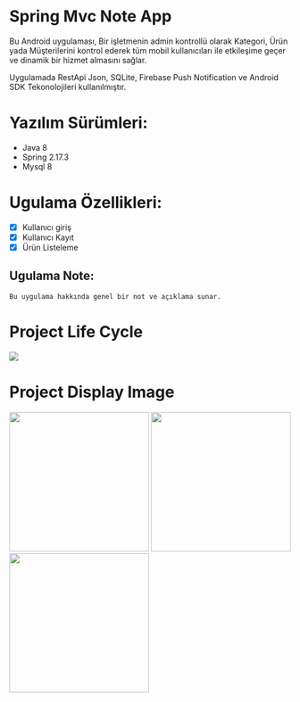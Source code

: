 # Spring Mvc Note App
<p> 
Bu Android uygulaması, Bir işletmenin admin kontrollü olarak Kategori, Ürün yada Müşterilerini kontrol ederek tüm mobil kullanıcıları ile etkileşime geçer ve dinamik bir hizmet almasını sağlar.

Uygulamada RestApi Json, SQLite, Firebase Push Notification ve Android SDK Tekonolojileri kullanılmıştır.
</p>

# Yazılım Sürümleri:
- Java 8
- Spring 2.17.3
- Mysql 8
    
# Ugulama Özellikleri:
- [x] Kullanıcı giriş
- [x] Kullanıcı Kayıt
- [x] Ürün Listeleme

## Ugulama Note:
```
Bu uygulama hakkında genel bir not ve açıklama sunar.
```


# Project Life Cycle
<img src="https://github.com/hakanozer/spring-mvc-note-app/blob/main/project_images/diyagram_1.png" style="max-width:100%;">

# Project Display Image
<p>
<a href="https://github.com/hakanozer/spring-mvc-note-app/blob/main/project_images/1.png" target="_blank">
<img src="https://github.com/hakanozer/spring-mvc-note-app/blob/main/project_images/1.png" width="250" style="max-width:100%;"></a>
<a href="https://github.com/hakanozer/spring-mvc-note-app/blob/main/project_images/2.png" target="_blank">
<img src="https://github.com/hakanozer/spring-mvc-note-app/blob/main/project_images/2.png" width="250" style="max-width:100%;"></a>
<a href="https://github.com/hakanozer/spring-mvc-note-app/blob/main/project_images/3.png" target="_blank">
<img src="https://github.com/hakanozer/spring-mvc-note-app/blob/main/project_images/3.png" width="250" style="max-width:100%;"></a>
</p>




